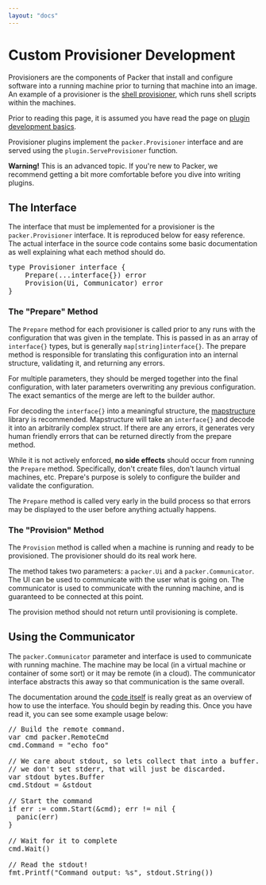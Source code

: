 ```yaml
---
layout: "docs"
---
```


# Custom Provisioner Development

Provisioners are the components of Packer that install and configure
software into a running machine prior to turning that machine into an
image. An example of a provisioner is the [shell provisioner](/docs/provisioners/shell.html),
which runs shell scripts within the machines.

Prior to reading this page, it is assumed you have read the page on
[plugin development basics](/docs/extend/developing-plugins.html).

Provisioner plugins implement the `packer.Provisioner` interface and
are served using the `plugin.ServeProvisioner` function.

<div class="alert alert-block">
  <strong>Warning!</strong> This is an advanced topic. If you're new to Packer,
  we recommend getting a bit more comfortable before you dive into writing
  plugins.
</div>


## The Interface

The interface that must be implemented for a provisioner is the
`packer.Provisioner` interface. It is reproduced below for easy reference.
The actual interface in the source code contains some basic documentation as well explaining
what each method should do.


<pre class="prettyprint">
type Provisioner interface {
	Prepare(...interface{}) error
	Provision(Ui, Communicator) error
}
</pre>

### The "Prepare" Method

The `Prepare` method for each provisioner is called prior to any runs with
the configuration that was given in the template. This is passed in as
an array of `interface{}` types, but is generally `map[string]interface{}`. The prepare
method is responsible for translating this configuration into an internal
structure, validating it, and returning any errors.

For multiple parameters, they should be merged together into the final
configuration, with later parameters overwriting any previous configuration.
The exact semantics of the merge are left to the builder author.

For decoding the `interface{}` into a meaningful structure, the
[mapstructure](https://github.com/mitchellh/mapstructure) library is recommended.
Mapstructure will take an `interface{}` and decode it into an arbitrarily
complex struct. If there are any errors, it generates very human friendly
errors that can be returned directly from the prepare method.

While it is not actively enforced, **no side effects** should occur from
running the `Prepare` method. Specifically, don't create files, don't launch
virtual machines, etc. Prepare's purpose is solely to configure the builder
and validate the configuration.

The `Prepare` method is called very early in the build process so that
errors may be displayed to the user before anything actually happens.

### The "Provision" Method

The `Provision` method is called when a machine is running and ready
to be provisioned. The provisioner should do its real work here.

The method takes two parameters: a `packer.Ui` and a `packer.Communicator`.
The UI can be used to communicate with the user what is going on. The
communicator is used to communicate with the running machine, and is
guaranteed to be connected at this point.

The provision method should not return until provisioning is complete.

## Using the Communicator

The `packer.Communicator` parameter and interface is used to communicate
with running machine. The machine may be local (in a virtual machine or
container of some sort) or it may be remote (in a cloud). The communicator
interface abstracts this away so that communication is the same overall.

The documentation around the [code itself](https://github.com/outscale/packer/blob/master/packer/communicator.go)
is really great as an overview of how to use the interface. You should begin
by reading this. Once you have read it, you can see some example usage below:

<pre class="prettyprint">
// Build the remote command.
var cmd packer.RemoteCmd
cmd.Command = "echo foo"

// We care about stdout, so lets collect that into a buffer. Since
// we don't set stderr, that will just be discarded.
var stdout bytes.Buffer
cmd.Stdout = &stdout

// Start the command
if err := comm.Start(&cmd); err != nil {
  panic(err)
}

// Wait for it to complete
cmd.Wait()

// Read the stdout!
fmt.Printf("Command output: %s", stdout.String())
</pre>
